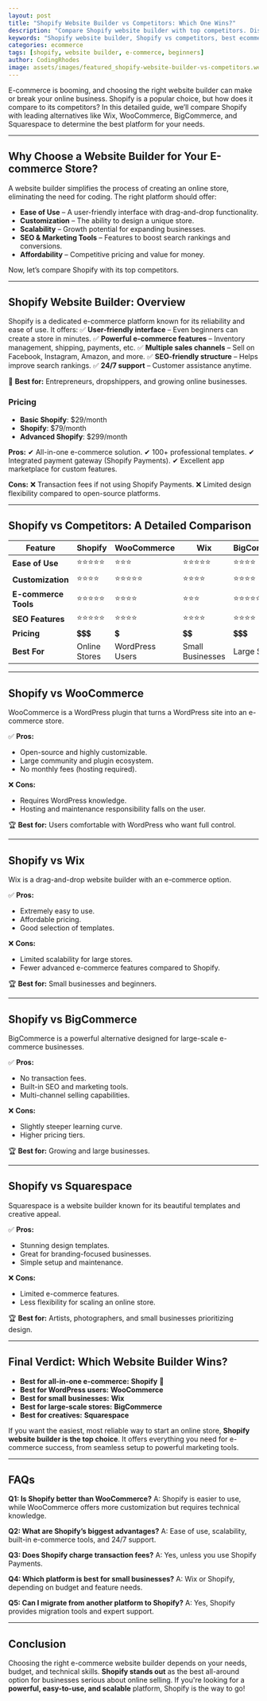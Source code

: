 ```yaml
---
layout: post
title: "Shopify Website Builder vs Competitors: Which One Wins?"
description: "Compare Shopify website builder with top competitors. Discover strengths, weaknesses, and the best choice for your online store."
keywords: "Shopify website builder, Shopify vs competitors, best ecommerce platform"
categories: ecommerce
tags: [shopify, website builder, e-commerce, beginners]
author: CodingRhodes
image: assets/images/featured_shopify-website-builder-vs-competitors.webp
---
```


E-commerce is booming, and choosing the right website builder can make or break your online business. Shopify is a popular choice, but how does it compare to its competitors? In this detailed guide, we’ll compare Shopify with leading alternatives like Wix, WooCommerce, BigCommerce, and Squarespace to determine the best platform for your needs.

---

## Why Choose a Website Builder for Your E-commerce Store?

A website builder simplifies the process of creating an online store, eliminating the need for coding. The right platform should offer:
- **Ease of Use** – A user-friendly interface with drag-and-drop functionality.
- **Customization** – The ability to design a unique store.
- **Scalability** – Growth potential for expanding businesses.
- **SEO & Marketing Tools** – Features to boost search rankings and conversions.
- **Affordability** – Competitive pricing and value for money.

Now, let’s compare Shopify with its top competitors.

---

## Shopify Website Builder: Overview

Shopify is a dedicated e-commerce platform known for its reliability and ease of use. It offers:
✅ **User-friendly interface** – Even beginners can create a store in minutes.
✅ **Powerful e-commerce features** – Inventory management, shipping, payments, etc.
✅ **Multiple sales channels** – Sell on Facebook, Instagram, Amazon, and more.
✅ **SEO-friendly structure** – Helps improve search rankings.
✅ **24/7 support** – Customer assistance anytime.

🚀 **Best for:** Entrepreneurs, dropshippers, and growing online businesses.

### Pricing
- **Basic Shopify**: $29/month
- **Shopify**: $79/month
- **Advanced Shopify**: $299/month

**Pros:**
✔ All-in-one e-commerce solution.
✔ 100+ professional templates.
✔ Integrated payment gateway (Shopify Payments).
✔ Excellent app marketplace for custom features.

**Cons:**
❌ Transaction fees if not using Shopify Payments.
❌ Limited design flexibility compared to open-source platforms.

---

## Shopify vs Competitors: A Detailed Comparison

| Feature          | Shopify        | WooCommerce | Wix         | BigCommerce | Squarespace  |
|-----------------|---------------|-------------|-------------|-------------|-------------|
| **Ease of Use**  | ⭐⭐⭐⭐⭐        | ⭐⭐⭐        | ⭐⭐⭐⭐⭐       | ⭐⭐⭐⭐        | ⭐⭐⭐⭐        |
| **Customization** | ⭐⭐⭐⭐        | ⭐⭐⭐⭐⭐     | ⭐⭐⭐⭐       | ⭐⭐⭐⭐        | ⭐⭐⭐⭐        |
| **E-commerce Tools** | ⭐⭐⭐⭐⭐ | ⭐⭐⭐⭐      | ⭐⭐⭐        | ⭐⭐⭐⭐⭐      | ⭐⭐⭐        |
| **SEO Features**  | ⭐⭐⭐⭐⭐        | ⭐⭐⭐⭐      | ⭐⭐⭐⭐       | ⭐⭐⭐⭐        | ⭐⭐⭐        |
| **Pricing**       | 💲💲💲        | 💲         | 💲💲        | 💲💲💲       | 💲💲        |
| **Best For**     | Online Stores | WordPress Users | Small Businesses | Large Stores | Creatives |

---

## Shopify vs WooCommerce

WooCommerce is a WordPress plugin that turns a WordPress site into an e-commerce store.

✅ **Pros:**
- Open-source and highly customizable.
- Large community and plugin ecosystem.
- No monthly fees (hosting required).

❌ **Cons:**
- Requires WordPress knowledge.
- Hosting and maintenance responsibility falls on the user.

🏆 **Best for:** Users comfortable with WordPress who want full control.

---

## Shopify vs Wix

Wix is a drag-and-drop website builder with an e-commerce option.

✅ **Pros:**
- Extremely easy to use.
- Affordable pricing.
- Good selection of templates.

❌ **Cons:**
- Limited scalability for large stores.
- Fewer advanced e-commerce features compared to Shopify.

🏆 **Best for:** Small businesses and beginners.

---

## Shopify vs BigCommerce

BigCommerce is a powerful alternative designed for large-scale e-commerce businesses.

✅ **Pros:**
- No transaction fees.
- Built-in SEO and marketing tools.
- Multi-channel selling capabilities.

❌ **Cons:**
- Slightly steeper learning curve.
- Higher pricing tiers.

🏆 **Best for:** Growing and large businesses.

---

## Shopify vs Squarespace

Squarespace is a website builder known for its beautiful templates and creative appeal.

✅ **Pros:**
- Stunning design templates.
- Great for branding-focused businesses.
- Simple setup and maintenance.

❌ **Cons:**
- Limited e-commerce features.
- Less flexibility for scaling an online store.

🏆 **Best for:** Artists, photographers, and small businesses prioritizing design.

---

## Final Verdict: Which Website Builder Wins?

- **Best for all-in-one e-commerce:** **Shopify** 🎯
- **Best for WordPress users:** **WooCommerce**
- **Best for small businesses:** **Wix**
- **Best for large-scale stores:** **BigCommerce**
- **Best for creatives:** **Squarespace**

If you want the easiest, most reliable way to start an online store, **Shopify website builder is the top choice**. It offers everything you need for e-commerce success, from seamless setup to powerful marketing tools.

---

## FAQs

**Q1: Is Shopify better than WooCommerce?**
A: Shopify is easier to use, while WooCommerce offers more customization but requires technical knowledge.

**Q2: What are Shopify’s biggest advantages?**
A: Ease of use, scalability, built-in e-commerce tools, and 24/7 support.

**Q3: Does Shopify charge transaction fees?**
A: Yes, unless you use Shopify Payments.

**Q4: Which platform is best for small businesses?**
A: Wix or Shopify, depending on budget and feature needs.

**Q5: Can I migrate from another platform to Shopify?**
A: Yes, Shopify provides migration tools and expert support.

---

## Conclusion

Choosing the right e-commerce website builder depends on your needs, budget, and technical skills. **Shopify stands out** as the best all-around option for businesses serious about online selling. If you're looking for a **powerful, easy-to-use, and scalable** platform, Shopify is the way to go!
